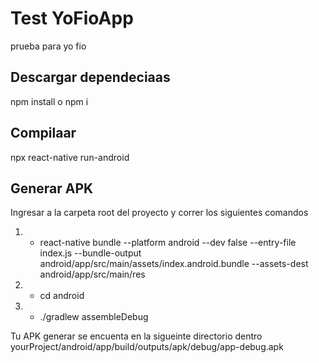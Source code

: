# Test YoFioApp

prueba para yo fio

## Descargar dependeciaas

npm install o npm i

## Compilaar 

npx react-native run-android

## Generar APK

Ingresar a la carpeta root del proyecto y correr los siguientes comandos

1. - react-native bundle --platform android --dev false --entry-file index.js --bundle-output android/app/src/main/assets/index.android.bundle --assets-dest android/app/src/main/res

2. - cd android

3. - ./gradlew assembleDebug


Tu APK generar se encuenta en la sigueinte directorio dentro yourProject/android/app/build/outputs/apk/debug/app-debug.apk



